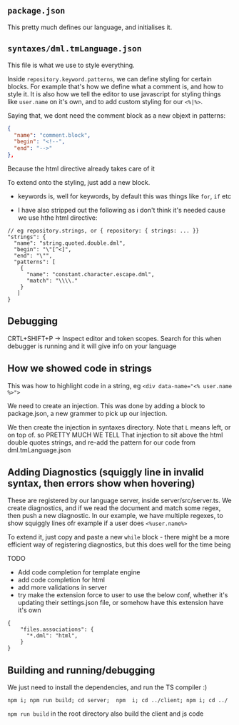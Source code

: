 ## `package.json`

This pretty much defines our language, and initialises it.

## `syntaxes/dml.tmLanguage.json`

This file is what we use to style everything.

Inside `repository.keyword.patterns`, we can define styling for certain blocks. For example that's how we define what a comment is, and how to style it. It is also how we tell the editor to use javascript for styling things like `user.name` on it's own, and to add custom styling for our `<%|%>`.

Saying that, we dont need the comment block as a new objext in patterns:
```json
{
  "name": "comment.block",
  "begin": "<!--",
  "end": "-->"
},
```
Because the html directive already takes care of it

To extend onto the styling, just add a new block.

* keywords is, well for keywords, by default this was things like `for`, `if` etc

* I have also stripped out the following as i don't think it's needed cause we use hthe html directive:
```
// eg repository.strings, or { repository: { strings: ... }}
"strings": {
  "name": "string.quoted.double.dml",
  "begin": "\"[^<]",
  "end": "\"",
  "patterns": [
    {
	  "name": "constant.character.escape.dml",
	  "match": "\\\\."
	}
   ]
}
```

## Debugging

CRTL+SHIFT+P -> Inspect editor and token scopes. Search for this when debugger is running and it will give info on your language

## How we showed code in strings

This was how to highlight code in a string, eg `<div data-name="<% user.name %>">`

We need to create an injection. This was done by adding a block to package.json, a new grammer to pick up our injection.

We then create the injection in syntaxes directory. Note that `L` means left, or on top of. so PRETTY MUCH WE TELL That injection to sit above the html double quotes strings, and re-add the pattern for our code from dml.tmLanguage.json

## Adding Diagnostics (squiggly line in invalid syntax, then errors show when hovering)

These are registered by our language server, inside server/src/server.ts. We create diagnostics, and if we read the document and match some regex, then push a new diagnostic. In our example, we have multiple regexes, to show squiggly lines ofr example if a user does `<%user.name%>`

To extend it, just copy and paste a new `while` block - there might be a more efficient way of registering diagnostics, but this does well for the time being

TODO
* Add code completion for template engine
* add code completion for html
* add more validations in server
* try make the extension force to user to use the below conf, whether it's updating their settings.json file, or somehow have this extension have it's own
```
{  
    "files.associations": {
      "*.dml": "html",
    }
}
```

##  Building  and running/debugging

We just need  to install the dependencies, and run the TS compiler :)

`npm i; npm run build; cd server;  npm  i; cd ../client; npm i; cd ../`

`npm run build` in the root directory also build the client and js code